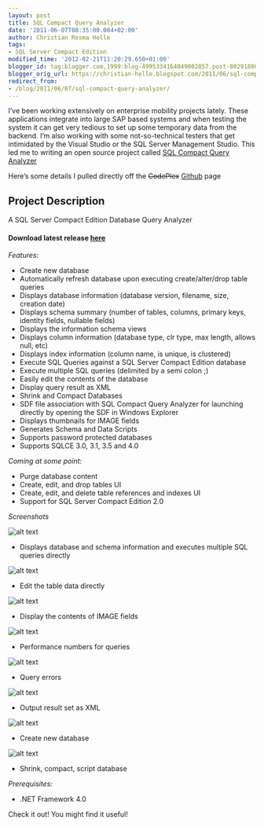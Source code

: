 ```yaml
---
layout: post
title: SQL Compact Query Analyzer
date: '2011-06-07T08:35:00.004+02:00'
author: Christian Resma Helle
tags:
- SQL Server Compact Edition
modified_time: '2012-02-21T11:20:29.650+01:00'
blogger_id: tag:blogger.com,1999:blog-4995334164049002857.post-8029180074364801730
blogger_orig_url: https://christian-helle.blogspot.com/2011/06/sql-compact-query-analyzer.html
redirect_from:
- /blog/2011/06/07/sql-compact-query-analyzer/
---
```


I’ve been working extensively on enterprise mobility projects lately. These applications integrate into large SAP based systems and when testing the system it can get very tedious to set up some temporary data from the backend. I’m also working with some not-so-technical testers that get intimidated by the Visual Studio or the SQL Server Management Studio. This led me to writing an open source project called [SQL Compact Query Analyzer](https://github.com/christianhelle/sqlcequery)  

Here’s some details I pulled directly off the ~~CodePlex~~ [Github](https://github.com/christianhelle/sqlcequery) page

## Project Description
A SQL Server Compact Edition Database Query Analyzer

#### Download latest release [here](https://github.com/christianhelle/sqlcequery/releases/tag/1.3.3)


*Features:*

- Create new database
- Automatically refresh database upon executing create/alter/drop table queries
- Displays database information (database version, filename, size, creation date)
- Displays schema summary (number of tables, columns, primary keys, identity fields, nullable fields)
- Displays the information schema views
- Displays column information (database type, clr type, max length, allows null, etc)
- Displays index information (column name, is unique, is clustered)
- Execute SQL Queries against a SQL Server Compact Edition database
- Execute multiple SQL queries (delimited by a semi colon ;)
- Easily edit the contents of the database
- Display query result as XML
- Shrink and Compact Databases
- SDF file association with SQL Compact Query Analyzer for launching directly by opening the SDF in Windows Explorer
- Displays thumbnails for IMAGE fields
- Generates Schema and Data Scripts
- Supports password protected databases
- Supports SQLCE 3.0, 3.1, 3.5 and 4.0

*Coming at some point:*
- Purge database content
- Create, edit, and drop tables UI
- Create, edit, and delete table references and indexes UI
- Support for SQL Server Compact Edition 2.0


*Screenshots*

![alt text](https://raw.githubusercontent.com/christianhelle/sqlcequery/master/Screenshots/QueryResultMessages.png)
- Displays database and schema information and executes multiple SQL queries directly

![alt text](https://raw.githubusercontent.com/christianhelle/sqlcequery/master//Screenshots/EditTable.png)
- Edit the table data directly

![alt text](https://raw.githubusercontent.com/christianhelle/sqlcequery/master//Screenshots/ContentWithImages.png)
- Display the contents of IMAGE fields

![alt text](https://raw.githubusercontent.com/christianhelle/sqlcequery/master/Screenshots/QueryResultMessages.png)
- Performance numbers for queries

![alt text](https://raw.githubusercontent.com/christianhelle/sqlcequery/master//Screenshots/QueryResultErrors.png)
- Query errors

![alt text](https://raw.githubusercontent.com/christianhelle/sqlcequery/master//Screenshots/ResultsAsXml.png)
- Output result set as XML

![alt text](https://raw.githubusercontent.com/christianhelle/sqlcequery/master//Screenshots/CreateDatabase.png)
- Create new database

![alt text](https://raw.githubusercontent.com/christianhelle/sqlcequery/master//Screenshots/Shrink.png)
- Shrink, compact, script database

*Prerequisites:*
- .NET Framework 4.0

Check it out! You might find it useful!